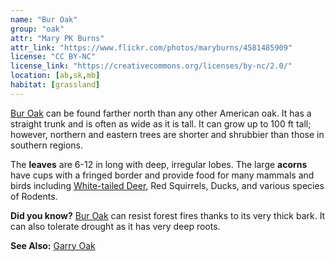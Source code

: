 ```yaml
---
name: "Bur Oak"
group: "oak"
attr: "Mary PK Burns"
attr_link: "https://www.flickr.com/photos/maryburns/4581485909"
license: "CC BY-NC"
license_link: "https://creativecommons.org/licenses/by-nc/2.0/"
location: [ab,sk,mb]
habitat: [grassland]
---
```

[Bur Oak](/trees/buroak/) can be found farther north than any other American oak. It has a straight trunk and is often as wide as it is tall. It can grow up to 100 ft tall; however, northern and eastern trees are shorter and shrubbier than those in southern regions.

The **leaves** are 6-12 in long with deep, irregular lobes. The large **acorns** have cups with a fringed border and provide food for many mammals and birds including [White-tailed Deer](/animals/whtdeer/), Red Squirrels, Ducks, and various species of Rodents.

**Did you know?** [Bur Oak](/trees/buroak/) can resist forest fires thanks to its very thick bark. It can also tolerate drought as it has very deep roots.

<!-- generated, do not edit -->
**See Also:**
[Garry Oak](/trees/garry/)
